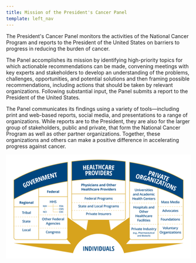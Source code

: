 ```yaml
---
title: Mission of the President's Cancer Panel
template: left_nav
---
```

The President's Cancer Panel monitors the activities of the National Cancer Program
and reports to the President of the United States on barriers to progress in reducing
the burden of cancer.

The Panel accomplishes its mission by identifying high-priority topics for which
actionable recommendations can be made, convening meetings with key experts and
stakeholders to develop an understanding of the problems, challenges, opportunities,
and potential solutions and then framing possible recommendations, including actions
that should be taken by relevant organizations. Following substantial input, the Panel
submits a report to the President of the United States.

The Panel communicates its findings using a variety of tools—including print and
web-based reports, social media, and presentations to a range of organizations.
While reports are to the President, they are also for the larger group of stakeholders,
public and private, that form the National Cancer Program as well as other partner
organizations. Together, these organizations and others can make a positive difference
in accelerating progress against cancer.

![Government, Healthcare Providers, Individuals](../../src/images/cgov-16669_ncp-infographic-update_a_v3_2.png)